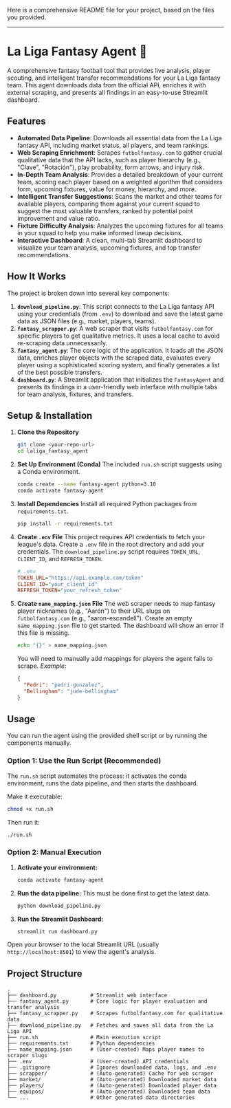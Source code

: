 Here is a comprehensive README file for your project, based on the files you provided.

-----

# La Liga Fantasy Agent 🤖

A comprehensive fantasy football tool that provides live analysis, player scouting, and intelligent transfer recommendations for your La Liga fantasy team. This agent downloads data from the official API, enriches it with external scraping, and presents all findings in an easy-to-use Streamlit dashboard.

## Features

  * **Automated Data Pipeline**: Downloads all essential data from the La Liga fantasy API, including market status, all players, and team rankings.
  * **Web Scraping Enrichment**: Scrapes `futbolfantasy.com` to gather crucial qualitative data that the API lacks, such as player hierarchy (e.g., "Clave", "Rotación"), play probability, form arrows, and injury risk.
  * **In-Depth Team Analysis**: Provides a detailed breakdown of your current team, scoring each player based on a weighted algorithm that considers form, upcoming fixtures, value for money, hierarchy, and more.
  * **Intelligent Transfer Suggestions**: Scans the market and other teams for available players, comparing them against your current squad to suggest the most valuable transfers, ranked by potential point improvement and value ratio.
  * **Fixture Difficulty Analysis**: Analyzes the upcoming fixtures for all teams in your squad to help you make informed lineup decisions.
  * **Interactive Dashboard**: A clean, multi-tab Streamlit dashboard to visualize your team analysis, upcoming fixtures, and top transfer recommendations.

## How It Works

The project is broken down into several key components:

1.  **`download_pipeline.py`**: This script connects to the La Liga fantasy API using your credentials (from `.env`) to download and save the latest game data as JSON files (e.g., market, players, teams).
2.  **`fantasy_scrapper.py`**: A web scraper that visits `futbolfantasy.com` for specific players to get qualitative metrics. It uses a local cache to avoid re-scraping data unnecessarily.
3.  **`fantasy_agent.py`**: The core logic of the application. It loads all the JSON data, enriches player objects with the scraped data, evaluates every player using a sophisticated scoring system, and finally generates a list of the best possible transfers.
4.  **`dashboard.py`**: A Streamlit application that initializes the `FantasyAgent` and presents its findings in a user-friendly web interface with multiple tabs for team analysis, fixtures, and transfers.

## Setup & Installation

1.  **Clone the Repository**

    ```bash
    git clone <your-repo-url>
    cd laliga_fantasy_agent
    ```

2.  **Set Up Environment (Conda)**
    The included `run.sh` script suggests using a Conda environment.

    ```bash
    conda create --name fantasy-agent python=3.10
    conda activate fantasy-agent
    ```

3.  **Install Dependencies**
    Install all required Python packages from `requirements.txt`.

    ```bash
    pip install -r requirements.txt
    ```

4.  **Create `.env` File**
    This project requires API credentials to fetch your league's data. Create a `.env` file in the root directory and add your credentials. The `download_pipeline.py` script requires `TOKEN_URL`, `CLIENT_ID`, and `REFRESH_TOKEN`.

    ```ini
    # .env
    TOKEN_URL="https://api.example.com/token"
    CLIENT_ID="your_client_id"
    REFRESH_TOKEN="your_refresh_token"
    ```

5.  **Create `name_mapping.json` File**
    The web scraper needs to map fantasy player nicknames (e.g., "Aarón") to their URL slugs on `futbolfantasy.com` (e.g., "aaron-escandell").
    Create an empty `name_mapping.json` file to get started. The dashboard will show an error if this file is missing.

    ```bash
    echo "{}" > name_mapping.json
    ```

    You will need to manually add mappings for players the agent fails to scrape.
    *Example:*

    ```json
    {
      "Pedri": "pedri-gonzalez",
      "Bellingham": "jude-bellingham"
    }
    ```

## Usage

You can run the agent using the provided shell script or by running the components manually.

### Option 1: Use the Run Script (Recommended)

The `run.sh` script automates the process: it activates the conda environment, runs the data pipeline, and then starts the dashboard.

Make it executable:

```bash
chmod +x run.sh
```

Then run it:

```bash
./run.sh
```

### Option 2: Manual Execution

1.  **Activate your environment:**

    ```bash
    conda activate fantasy-agent
    ```

2.  **Run the data pipeline:**
    This must be done first to get the latest data.

    ```bash
    python download_pipeline.py
    ```

3.  **Run the Streamlit Dashboard:**

    ```bash
    streamlit run dashboard.py
    ```

Open your browser to the local Streamlit URL (usually `http://localhost:8501`) to view the agent's analysis.

## Project Structure

```
.
├── dashboard.py           # Streamlit web interface
├── fantasy_agent.py       # Core logic for player evaluation and transfer analysis
├── fantasy_scrapper.py    # Scrapes futbolfantasy.com for qualitative data
├── download_pipeline.py   # Fetches and saves all data from the La Liga API
├── run.sh                 # Main execution script
├── requirements.txt       # Python dependencies
├── name_mapping.json      # (User-created) Maps player names to scraper slugs
├── .env                   # (User-created) API credentials
├── .gitignore             # Ignores downloaded data, logs, and .env
├── scrapper/              # (Auto-generated) Cache for web scraper
├── market/                # (Auto-generated) Downloaded market data
├── players/               # (Auto-generated) Downloaded player data
├── equipos/               # (Auto-generated) Downloaded team data
└── ...                    # Other generated data directories
```